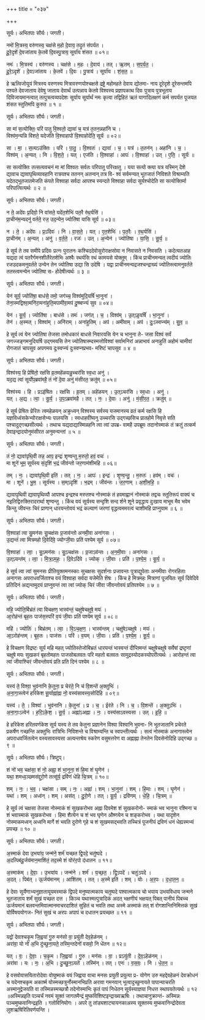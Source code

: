 +++
title = "०३७"

+++


सूर्यः। अभितपाः सौर्यः। जगती।

नमो॑ मि॒त्रस्य॒ वरु॑णस्य॒ चक्ष॑से म॒हो दे॒वाय॒ तदृ॒तं स॑पर्यत ।  
दू॒रे॒दृशे॑ दे॒वजा॑ताय के॒तवे॑ दि॒वस्पु॒त्राय॒ सूर्या॑य शंसत ॥ ०१॥

नमः॑ । मि॒त्रस्य॑ । वरु॑णस्य । चक्ष॑से । म॒हः । दे॒वाय॑ । तत् । ऋ॒तम् । स॒प॒र्य॒त॒ ।  
दू॒रे॒ऽदृशे॑ । दे॒वऽजा॑ताय । के॒तवे॑ । दि॒वः । पु॒त्राय॑ । सूर्या॑य । शं॒स॒त॒ ॥

हे ऋत्विजोयूयं मित्रस्य वरुणस्य मित्रावरुणयोश्चक्षसे द्रष्ट्रे महोमहते देवाय द्योतमा- नाय दूरेदृशे दूरेसन्तमपि पश्यते देवजाताय देवेषु जाताय देवार्थं उत्पन्नाय केतवे विश्वस्य प्रज्ञापकाथ दिवः पुत्राय पुत्रभूताय दिविजायमानत्वात् तत्पुत्रत्वव्यपदेशः सूर्याय सूर्यार्थं नमः कृत्वा तद्विहितं ऋतं यागादिलक्षणं कर्म सपर्यत पूजयत शंसत स्तुतिमपि कुरुत ॥ १ ॥

सूर्यः। अभितपाः सौर्यः। जगती।

सा मा॑ स॒त्योक्तिः॒ परि॑ पातु वि॒श्वतो॒ द्यावा॑ च॒ यत्र॑ त॒तन॒न्नहा॑नि च ।  
विश्व॑म॒न्यन्नि वि॑शते॒ यदेज॑ति वि॒श्वाहापो॑ वि॒श्वाहोदे॑ति॒ सूर्यः॑ ॥ ०२॥

सा । मा॒ । स॒त्यऽउ॑क्तिः । परि॑ । पा॒तु॒ । वि॒श्वतः॑ । द्यावा॑ । च॒ । यत्र॑ । त॒तन॑न् । अहा॑नि । च॒ ।  
विश्व॑म् । अ॒न्यत् । नि । वि॒श॒ते॒ । यत् । एज॑ति । वि॒श्वाहा॑ । आपः॑ । वि॒श्वाहा॑ । उत् । ए॒ति॒ । सूर्यः॑ ॥

सा सत्योक्तिः तत्सत्यवचनं मा मां विश्वतः सर्वतः परिपातु परिरक्षतु । यया सत्यो क्त्या यत्र यस्मिन् देशे द्यावाच द्यावापृथिव्यावहानि रात्रयश्च ततनन् अतन्वन् तत्र वि- श्वं सर्वमन्यत् भूतजातं निविशते विश्राम्यति यदेतद्भूतजातमेजति कंपते विश्वाहा सर्वदा आपश्च स्यन्दते विश्वाहा सर्वदा सूर्यश्चोदेति सा सत्योक्तिर्मा परिपात्वित्यर्थः ॥ २ ॥

सूर्यः। अभितपाः सौर्यः। जगती।

न ते॒ अदे॑वः प्र॒दिवो॒ नि वा॑सते॒ यदे॑त॒शेभिः॑ पत॒रै र॑थ॒र्यसि॑ ।  
प्रा॒चीन॑म॒न्यदनु॑ वर्तते॒ रज॒ उद॒न्येन॒ ज्योति॑षा यासि सूर्य ॥ ०३॥

न । ते॒ । अदे॑वः । प्र॒ऽदिवः॑ । नि । वा॒स॒ते॒ । यत् । ए॒त॒शेभिः॑ । प॒त॒रैः । र॒थ॒र्यसि॑ ।  
प्रा॒चीन॑म् । अ॒न्यत् । अनु॑ । व॒र्त॒ते॒ । रजः॑ । उत् । अ॒न्येन॑ । ज्योति॑षा । या॒सि॒ । सू॒र्य॒ ॥

हे सूर्य ते तव समीपे प्रदिवः प्रत्नः पुरातनः कश्चिददेवोसुरोराक्षसोवा न निवासते न निवसति । कदेत्यतआह यद्यदा त्वं पतरैर्गमनशीलैरेतशेभिः अश्वैः रथर्यसि रथं कामयसे योक्तुम् । किंच प्राचीनमन्यत् त्वदीयं ज्योतिः रजउदकमनुवर्तते उन्येन तेन ज्योतिषा उद्या सि उदेषि । यद्वा प्राचीनमन्यद्रजश्चन्द्राख्यं ज्योतिस्त्वामनुवर्तते ततस्त्वमन्येन ज्योतिषा स- होदेषीत्यर्थः ॥ ३ ॥

सूर्यः। अभितपाः सौर्यः। जगती।

येन॑ सूर्य॒ ज्योति॑षा॒ बाध॑से॒ तमो॒ जग॑च्च॒ विश्व॑मुदि॒यर्षि॑ भा॒नुना॑ ।  
तेना॒स्मद्विश्वा॒मनि॑रा॒मना॑हुति॒मपामी॑वा॒मप॑ दु॒ष्ष्वप्न्यं॑ सुव ॥ ०४॥

येन॑ । सू॒र्य॒ । ज्योति॑षा । बाध॑से । तमः॑ । जग॑त् । च॒ । विश्व॑म् । उ॒त्ऽइ॒यर्षि॑ । भा॒नुना॑ ।  
तेन॑ । अ॒स्मत् । विश्वा॑म् । अनि॑राम् । अना॑हुतिम् । अप॑ । अमी॑वाम् । अप॑ । दुः॒ऽस्वप्न्य॑म् । सु॒व॒ ॥

हे सूर्य त्वं येन ज्योतिषा तेजसा तमोधकारं बाधसे निवारयसि येन च भानुना ते- जसा विश्वं सर्वं जगज्जङ्गमनुदियर्षि उद्गमयसि तेन ज्योतिषास्म्दस्मत्तोविश्वां सर्वामनिरां अन्नाभावं अनाहुतिं अहोमं चामीवां रोगजातं चापसुव अपगमय दूःस्वप्न्यं दुःस्वप्नप्रभव- मरिष्टं चापसुव ॥ ४ ॥

सूर्यः। अभितपाः सौर्यः। जगती।

विश्व॑स्य॒ हि प्रेषि॑तो॒ रक्ष॑सि व्र॒तमहे॑ळयन्नु॒च्चर॑सि स्व॒धा अनु॑ ।  
यद॒द्य त्वा॑ सूर्योप॒ब्रवा॑महै॒ तं नो॑ दे॒वा अनु॑ मंसीरत॒ क्रतु॑म् ॥ ०५॥

विश्व॑स्य । हि । प्रऽइ॑षितः । रक्ष॑सि । व्र॒तम् । अहे॑ळयन् । उ॒त्ऽचर॑सि । स्व॒धाः । अनु॑ ।  
यत् । अ॒द्य । त्वा॒ । सू॒र्य॒ । उ॒प॒ऽब्रवा॑महै । तत् । नः॒ । दे॒वाः । अनु॑ । मं॒सी॒र॒त॒ । क्रतु॑म् ॥

हे सूर्य प्रेषितः प्रेरितः त्वमहेळयन् अक्रुध्यन् विश्वस्य सर्वस्य यजमानस्य व्रतं कर्म रक्षसि हि यज्ञविध्वंसकेभ्योराक्षसेभ्यः पालयसि । स्वधाहवींष्यनु उच्चरसि उद्गच्छसिच प्रातहोमे निवृत्ते सति पश्चादुद्गच्छसीत्यर्थः । तथाच यद्यदाद्यास्मिन्नहनि त्वा त्वां उपब्र- वामहै उपब्रूमः तदानोस्माकं तं क्रतुं तत्कर्म देवाइन्द्रादयोनुमंसीरत अनुमन्यन्तां ॥ ५ ॥

सूर्यः। अभितपाः सौर्यः। जगती।

तं नो॒ द्यावा॑पृथि॒वी तन्न॒ आप॒ इन्द्रः॑ शृण्वन्तु म॒रुतो॒ हवं॒ वचः॑ ।  
मा शूने॑ भूम॒ सूर्य॑स्य सं॒दृशि॑ भ॒द्रं जीव॑न्तो जर॒णाम॑शीमहि ॥ ०६॥

तम् । नः॒ । द्यावा॑पृथि॒वी इति॑ । तत् । नः॒ । आपः॑ । इन्द्रः॑ । शृ॒ण्व॒न्तु॒ । म॒रुतः॑ । हव॑म् । वचः॑ ।  
मा । शूने॑ । भू॒म॒ । सूर्य॑स्य । स॒म्ऽदृशि॑ । भ॒द्रम् । जीव॑न्तः । ज॒र॒णाम् । अ॒शी॒म॒हि॒ ॥

द्यावापृथिवी द्यावापृथिव्यौ आपश्च इन्द्रश्च मरुतश्च नोस्माकं तं हवमाह्वानं नोस्माकं तद्वचः स्तुतिरूपं वाक्यं च नइतिद्विरुक्तिरादरार्था शृण्वन्तु । किंच वयं सूर्यस्य सन्दृशि सन्द र्शने शूने प्रवृद्धाय दुःखाय माभूम मैव भवेम किन्तु जीवन्तः चिरं प्राणान् धारयन्तोवयं भद्रं कल्याणं जरणां वृद्धत्वममरत्वं चाशीमहि प्राप्नुयाम ॥ ६ ॥

सूर्यः। अभितपाः सौर्यः। जगती।

वि॒श्वाहा॑ त्वा सु॒मन॑सः सु॒चक्ष॑सः प्र॒जाव॑न्तो अनमी॒वा अना॑गसः ।  
उ॒द्यन्तं॑ त्वा मित्रमहो दि॒वेदि॑वे॒ ज्योग्जी॒वाः प्रति॑ पश्येम सूर्य ॥ ०७॥

वि॒श्वाहा॑ । त्वा॒ । सु॒ऽमन॑सः । सु॒ऽचक्ष॑सः । प्र॒जाऽव॑न्तः । अ॒न॒मी॒वाः । अना॑गसः ।  
उ॒त्ऽयन्त॑म् । त्वा॒ । मि॒त्र॒ऽम॒हः॒ । दि॒वेऽदि॑वे । ज्योक् । जी॒वाः । प्रति॑ । प॒श्ये॒म॒ । सू॒र्य॒ ॥

हे सूर्य त्वा त्वां सुमनसः प्रीतियुक्तमनस्काः सुचक्षसः सुदर्शनाः प्रजावन्तः पुत्राद्युपेताः अनमीवाः रोगरहिताः अनागसः अपराधवर्जिताश्च वयं विश्वाहा सर्वदा यजेमेति शॆषः । किंच हे मित्रमहः मित्राणां पूजयितः सूर्य दिवेदिवे प्रतिदिनं अद्यन्तमुदयं प्राप्नुवन्तं त्वा त्वां ज्योक् चिरं जीवा जीवन्तोवयं प्रतिपश्येम ॥ ७ ॥

सूर्यः। अभितपाः सौर्यः। जगती।

महि॒ ज्योति॒र्बिभ्र॑तं त्वा विचक्षण॒ भास्व॑न्तं॒ चक्षु॑षेचक्षुषे॒ मयः॑ ।  
आ॒रोह॑न्तं बृह॒तः पाज॑स॒स्परि॑ व॒यं जी॒वाः प्रति॑ पश्येम सूर्य ॥ ०८॥

महि॑ । ज्योतिः॑ । बिभ्र॑तम् । त्वा॒ । वि॒ऽच॒क्ष॒ण॒ । भास्व॑न्तम् । चक्षु॑षेऽचक्षुषे । मयः॑ ।  
आ॒ऽरोह॑न्तम् । बृ॒ह॒तः । पाज॑सः । परि॑ । व॒यम् । जी॒वाः । प्रति॑ । प॒श्ये॒म॒ । सू॒र्य॒ ॥

हे विचक्षण विद्रष्टः सूर्य महि महत् ज्योतिस्तेजोबिभ्रतं धारयन्तं भास्वन्तं दीप्तिमन्तं चक्षुषेचक्षुषे सर्वेषां द्रष्टृणां चक्षुषे मयः सुखकरं बृहतोमहतः पाजसोबलवतः परि महतो बलवतः सामुद्रस्योदकस्योपरीत्यर्थः । आरोहन्तं त्वा त्वां जीवाश्चिरं जीवन्तोवयं प्रति प्रति दिनं पश्येम ॥ ८ ॥

सूर्यः। अभितपाः सौर्यः। जगती।

यस्य॑ ते॒ विश्वा॒ भुव॑नानि के॒तुना॒ प्र चेर॑ते॒ नि च॑ वि॒शन्ते॑ अ॒क्तुभिः॑ ।  
अ॒ना॒गा॒स्त्वेन॑ हरिकेश सू॒र्याह्ना॑ह्ना नो॒ वस्य॑सावस्य॒सोदि॑हि ॥ ०९॥

यस्य॑ । ते॒ । विश्वा॑ । भुव॑नानि । के॒तुना॑ । प्र । च॒ । ईर॑ते । नि । च॒ । वि॒शन्ते॑ । अ॒क्तुऽभिः॑ ।  
अ॒ना॒गाः॒ऽत्वेन॑ । ह॒रि॒ऽके॒श॒ । सू॒र्य॒ । अह्ना॑ऽअह्ना । नः॒ । वस्य॑साऽवस्यसा । उत् । इ॒हि॒ ॥

हे हरिकेश हरितवर्णकेश सूर्य यस्य ते तव केतुना प्रज्ञानेन विश्वा विश्वानि भुवना- नि भूतजातानि प्रचेरते प्रकर्षेण गच्छन्ति अक्तुभिः रात्रिभिः निविशन्ते च विश्राम्यन्ति च स्वपन्तीत्यर्थः । सत्वं नोस्माकं अनागास्त्वेन अपराधवर्जितत्वेन वस्यसावस्यसा अत्यन्तश्रेय स्करेण वसुमत्तरेण वा अह्नाह्ना तेनतेन दिवसेनोदिहि उद्गच्छ ॥ ९ ॥

सूर्यः। अभितपाः सौर्यः। त्रिष्टुप्।

शं नो॑ भव॒ चक्ष॑सा॒ शं नो॒ अह्ना॒ शं भा॒नुना॒ शं हि॒मा शं घृ॒णेन॑ ।  
यथा॒ शमध्व॒ञ्छमस॑द्दुरो॒णे तत्सू॑र्य॒ द्रवि॑णं धेहि चि॒त्रम् ॥ १०॥

शम् । नः॒ । भ॒व॒ । चक्ष॑सा । सम् । नः॒ । अह्ना॑ । शम् । भा॒नुना॑ । शम् । हि॒माः । शम् । घृ॒णेन॑ ।  
यथा॑ । शम् । अध्व॑न् । शम् । अस॑त् । दु॒रो॒णे । तत् । सू॒र्य॒ । द्रवि॑णम् । धे॒हि॒ । चि॒त्रम् ॥

हे सूर्य त्वं चक्षसा तेजसा नोस्माकं शं सुखकरोभव अह्ना दिवमेश शं सुखकरोनो- स्माकं भव भानुना रश्मिना च शं भवास्माकं सुखकरोभव । हिमा शैत्येन च शं भव घृणेन औष्णयेन च शङ्करोभव । यथा यादृशेन नोस्माकमध्वन् अध्वनि मार्गे शं भवति दुरोणे गृहे च शं सुखमसद्भवति तच्चित्रं पूजनीयं द्रविणं धनं धेह्यस्मभ्यं प्रयच्छ ॥ १० ॥

सूर्यः। अभितपाः सौर्यः। जगती।

अ॒स्माकं॑ देवा उ॒भया॑य॒ जन्म॑ने॒ शर्म॑ यच्छत द्वि॒पदे॒ चतु॑ष्पदे ।  
अ॒दत्पिब॑दू॒र्जय॑मान॒माशि॑तं॒ तद॒स्मे शं योर॑र॒पो द॑धातन ॥ ११॥

अ॒स्माक॑म् । दे॒वाः॒ । उ॒भया॑य । जन्म॑ने । शर्म॑ । य॒च्छ॒त॒ । द्वि॒ऽपदे॑ । चतुः॑ऽपदे ।  
अ॒दत् । पिब॑त् । ऊ॒र्जय॑मानम् । आशि॑तम् । तत् । अ॒स्मे इति॑ । शम् । योः । अ॒र॒पः । द॒धा॒त॒न॒ ॥

हे देवाः सूर्येणाभ्यनुज्ञातायूयमस्माकं द्विपदे मनुष्यात्मकाय चतुष्पदे पश्वात्मकाय चो भयाय उभयविधाय जन्मने भूतजाताय शर्मं सुखं यच्छत दत्त । किञ्च यथास्मत्पुत्रादिकं अदत् भक्षणीयं भक्षयत् पिबत् पानीयं पिबच्च ऊर्जयमानं बलवन्तमिवात्मानमाचरदाशितं सुहितं च भवति तथा अस्मे अस्माकं तत् शं रोगशान्तिनिमित्तकं सुखं योर्विषययोगज- नितं सुखं च अरपः अपापं च दधातन प्रयच्छत ॥ ११ ॥

सूर्यः। अभितपाः सौर्यः। जगती।

यद्वो॑ देवाश्चकृ॒म जि॒ह्वया॑ गु॒रु मन॑सो वा॒ प्रयु॑ती देव॒हेळ॑नम् ।  
अरा॑वा॒ यो नो॑ अ॒भि दु॑च्छुना॒यते॒ तस्मि॒न्तदेनो॑ वसवो॒ नि धे॑तन ॥ १२॥

यत् । वः॒ । दे॒वाः॒ । च॒कृ॒म । जि॒ह्वया॑ । गु॒रु । मन॑सः । वा॒ । प्रऽयु॑ती । दे॒व॒ऽहेळ॑नम् ।  
अरा॑वा । यः । नः॒ । अ॒भि । दु॒च्छु॒न॒ऽयते॑ । तस्मि॑न् । तत् । एनः॑ । व॒स॒वः॒ । नि । धे॒त॒न॒ ॥

हे वसवोवासयितारोदेवाः वोयुष्माकं वयं जिह्वया वाचा मनसः प्रयुती प्रयुत्या प्र- योगेण उरु महद्देवहेळनं देवक्रोधनं च यदेनश्चकृम अकार्ष्म योस्मच्छत्रुर्नोस्मानभिप्रति अरावा गमनवान् भूत्वादुच्छुनायते पापान्याचरति अस्मानुद्वेजयति वा तस्मिन्नस्मच्छत्रौ तदेनोस्माभिः कृतं पापं निधेतन सूर्यस्याज्ञया निधत्त स्थापयतेत्यर्थः ॥ १२ ॥अस्मिन्नइति पञ्चर्चं नवमं सूक्तं जागतमैन्द्रं मुष्कविशिष्टइन्द्राख्यऋषिः । तथाचानुक्रान्तं- अस्मिन्नः पञ्चमुष्कवानिन्द्रइति । गतोविनियोगः । अपरे तु तांड्यशाट्यायनकाअस्य सूक्तस्य मुष्कवानिन्द्रोदेवता लुशऋषिरितिवर्णयन्ति ।